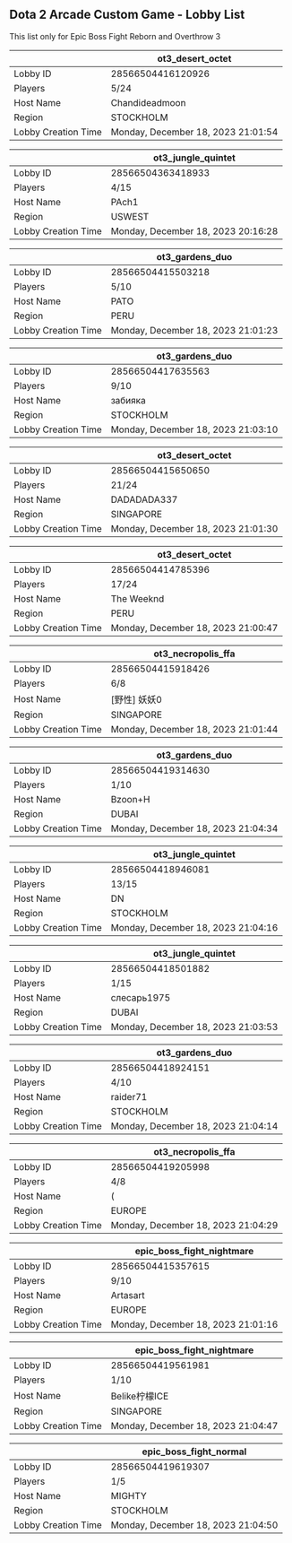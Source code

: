 ## Dota 2 Arcade Custom Game - Lobby List

This list only for Epic Boss Fight Reborn and Overthrow 3

|  | ot3_desert_octet |
| ------ | ------ |
| Lobby ID | 28566504416120926 |
| Players | 5/24 |
| Host Name | Chandideadmoon |
| Region | STOCKHOLM |
| Lobby Creation Time | Monday, December 18, 2023 21:01:54 |


|  | ot3_jungle_quintet |
| ------ | ------ |
| Lobby ID | 28566504363418933 |
| Players | 4/15 |
| Host Name | PAch1 |
| Region | USWEST |
| Lobby Creation Time | Monday, December 18, 2023 20:16:28 |


|  | ot3_gardens_duo |
| ------ | ------ |
| Lobby ID | 28566504415503218 |
| Players | 5/10 |
| Host Name | PATO |
| Region | PERU |
| Lobby Creation Time | Monday, December 18, 2023 21:01:23 |


|  | ot3_gardens_duo |
| ------ | ------ |
| Lobby ID | 28566504417635563 |
| Players | 9/10 |
| Host Name | забияка |
| Region | STOCKHOLM |
| Lobby Creation Time | Monday, December 18, 2023 21:03:10 |


|  | ot3_desert_octet |
| ------ | ------ |
| Lobby ID | 28566504415650650 |
| Players | 21/24 |
| Host Name | DADADADA337 |
| Region | SINGAPORE |
| Lobby Creation Time | Monday, December 18, 2023 21:01:30 |


|  | ot3_desert_octet |
| ------ | ------ |
| Lobby ID | 28566504414785396 |
| Players | 17/24 |
| Host Name | The Weeknd |
| Region | PERU |
| Lobby Creation Time | Monday, December 18, 2023 21:00:47 |


|  | ot3_necropolis_ffa |
| ------ | ------ |
| Lobby ID | 28566504415918426 |
| Players | 6/8 |
| Host Name | [野性] 妖妖0 |
| Region | SINGAPORE |
| Lobby Creation Time | Monday, December 18, 2023 21:01:44 |


|  | ot3_gardens_duo |
| ------ | ------ |
| Lobby ID | 28566504419314630 |
| Players | 1/10 |
| Host Name | Bzoon+H |
| Region | DUBAI |
| Lobby Creation Time | Monday, December 18, 2023 21:04:34 |


|  | ot3_jungle_quintet |
| ------ | ------ |
| Lobby ID | 28566504418946081 |
| Players | 13/15 |
| Host Name | DN |
| Region | STOCKHOLM |
| Lobby Creation Time | Monday, December 18, 2023 21:04:16 |


|  | ot3_jungle_quintet |
| ------ | ------ |
| Lobby ID | 28566504418501882 |
| Players | 1/15 |
| Host Name | слесарь1975 |
| Region | DUBAI |
| Lobby Creation Time | Monday, December 18, 2023 21:03:53 |


|  | ot3_gardens_duo |
| ------ | ------ |
| Lobby ID | 28566504418924151 |
| Players | 4/10 |
| Host Name | raider71 |
| Region | STOCKHOLM |
| Lobby Creation Time | Monday, December 18, 2023 21:04:14 |


|  | ot3_necropolis_ffa |
| ------ | ------ |
| Lobby ID | 28566504419205998 |
| Players | 4/8 |
| Host Name | ( |
| Region | EUROPE |
| Lobby Creation Time | Monday, December 18, 2023 21:04:29 |


|  | epic_boss_fight_nightmare |
| ------ | ------ |
| Lobby ID | 28566504415357615 |
| Players | 9/10 |
| Host Name | Artasart |
| Region | EUROPE |
| Lobby Creation Time | Monday, December 18, 2023 21:01:16 |


|  | epic_boss_fight_nightmare |
| ------ | ------ |
| Lobby ID | 28566504419561981 |
| Players | 1/10 |
| Host Name | Belike柠檬ICE |
| Region | SINGAPORE |
| Lobby Creation Time | Monday, December 18, 2023 21:04:47 |


|  | epic_boss_fight_normal |
| ------ | ------ |
| Lobby ID | 28566504419619307 |
| Players | 1/5 |
| Host Name | MIGHTY |
| Region | STOCKHOLM |
| Lobby Creation Time | Monday, December 18, 2023 21:04:50 |


